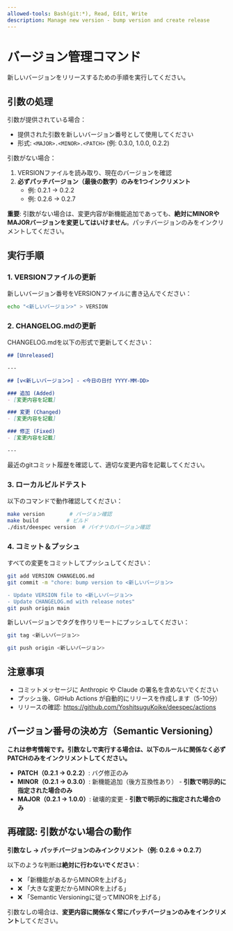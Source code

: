 ```yaml
---
allowed-tools: Bash(git:*), Read, Edit, Write
description: Manage new version - bump version and create release
---
```


# バージョン管理コマンド

新しいバージョンをリリースするための手順を実行してください。

## 引数の処理

引数が提供されている場合：
- 提供された引数を新しいバージョン番号として使用してください
- 形式: `<MAJOR>.<MINOR>.<PATCH>` (例: 0.3.0, 1.0.0, 0.2.2)

引数がない場合：
1. VERSIONファイルを読み取り、現在のバージョンを確認
2. **必ずパッチバージョン（最後の数字）のみを1つインクリメント**
   - 例: 0.2.1 → 0.2.2
   - 例: 0.2.6 → 0.2.7

**重要**: 引数がない場合は、変更内容が新機能追加であっても、**絶対にMINORやMAJORバージョンを変更してはいけません**。パッチバージョンのみをインクリメントしてください。

## 実行手順

### 1. VERSIONファイルの更新

新しいバージョン番号をVERSIONファイルに書き込んでください：
```bash
echo "<新しいバージョン>" > VERSION
```

### 2. CHANGELOG.mdの更新

CHANGELOG.mdを以下の形式で更新してください：

```markdown
## [Unreleased]

---

## [v<新しいバージョン>] - <今日の日付 YYYY-MM-DD>

### 追加 (Added)
- [変更内容を記載]

### 変更 (Changed)
- [変更内容を記載]

### 修正 (Fixed)
- [変更内容を記載]

---
```

最近のgitコミット履歴を確認して、適切な変更内容を記載してください。

### 3. ローカルビルドテスト

以下のコマンドで動作確認してください：
```bash
make version        # バージョン確認
make build         # ビルド
./dist/deespec version  # バイナリのバージョン確認
```

### 4. コミット＆プッシュ

すべての変更をコミットしてプッシュしてください：
```bash
git add VERSION CHANGELOG.md
git commit -m "chore: bump version to <新しいバージョン>

- Update VERSION file to <新しいバージョン>
- Update CHANGELOG.md with release notes"
git push origin main
```

新しいバージョンでタグを作りリモートにプッシュしてください：
```bash
git tag <新しいバージョン>

git push origin <新しいバージョン>
```

## 注意事項

- コミットメッセージに Anthropic や Claude の署名を含めないでください
- プッシュ後、GitHub Actions が自動的にリリースを作成します（5-10分）
- リリースの確認: https://github.com/YoshitsuguKoike/deespec/actions

## バージョン番号の決め方（Semantic Versioning）

**これは参考情報です。引数なしで実行する場合は、以下のルールに関係なく必ずPATCHのみをインクリメントしてください。**

- **PATCH（0.2.1 → 0.2.2）**: バグ修正のみ
- **MINOR（0.2.1 → 0.3.0）**: 新機能追加（後方互換性あり） - **引数で明示的に指定された場合のみ**
- **MAJOR（0.2.1 → 1.0.0）**: 破壊的変更 - **引数で明示的に指定された場合のみ**

## 再確認: 引数がない場合の動作

**引数なし → パッチバージョンのみインクリメント（例: 0.2.6 → 0.2.7）**

以下のような判断は**絶対に行わないでください**：
- ❌ 「新機能があるからMINORを上げる」
- ❌ 「大きな変更だからMINORを上げる」
- ❌ 「Semantic Versioningに従ってMINORを上げる」

引数なしの場合は、**変更内容に関係なく常にパッチバージョンのみをインクリメント**してください。
